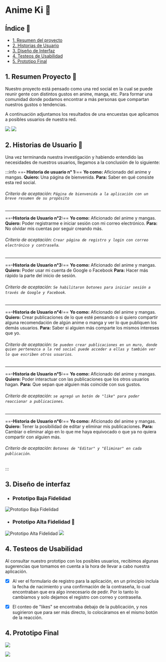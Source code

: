 # Anime Ki :sparkler:

## Índice :page_with_curl:

* [1. Resumen del proyecto](#1-Resumen-Proyecto-)
* [2. Historias de Usuario](#2-Historias-de-Usuario-)
* [3. Diseño de Interfaz](#3-Diseño-de-interfaz)
* [4. Testeos de Usabilidad](#4-Testeos-de-Usabilidad)
* [5. Prototipo Final](#4-Prototipo-Final)


## 1. Resumen Proyecto :page_facing_up:

Nuestro proyecto está pensado como una red social en la cual se puede reunir gente con distintos gustos en anime, manga, etc. Para formar una comunidad donde podamos encontrar a más personas que compartan nuestros gustos o tendencias.

A continuación adjuntamos los resultados de una encuestas que aplicamos a posibles usuarios de nuestra red.


![](https://i.ibb.co/kJ6yWZR/encuesta1.jpg)
![](https://i.ibb.co/f8WsQfq/encuesta2.jpg)


## 2. Historias de Usuario :paperclip:
Una vez terminanda nuestra investigación y habiendo entendido las necesidades de nuestros usuarios, llegamos a la conclusión de lo siguiente:

:::info
==**- Historia de usuario n° 1:**==
**Yo como:** Aficionado del anime y mangas.
**Quiero:** Una página de bienvenida.
**Para:** Saber en qué consiste esta red social.

###### Criterio de aceptación: `Página de bienvenida a la aplicación con un breve resumen de su propósito`

---
==**-Historia de Usuario n°2:**==
**Yo como:** Aficionado del anime y mangas.
**Quiero:** Poder registrarme e iniciar sesión con mi correo electrónico.
**Para:** No olvidar mis cuentas por seguir creando más.

###### Criterio de aceptación: `Crear página de registro y login con correo electrónico y contraseña`.

---
==**-Historia de Usuario n°3:**==
**Yo como:** Aficionado del anime y mangas.
**Quiero:** Poder usar mi cuenta de Google o Facebook
**Para:** Hacer más rápido la parte del inicio de sesión.

###### Criterio de aceptación: `Se habilitaron botones para iniciar sesión a través de Google y Facebook`.

---
==**-Historia de Usuario n°4:**==
**Yo como:** Aficionado del anime y mangas.
**Quiero:** Crear publicaciones de lo que esté pensando o si quiero compartir alguna recomendación de algún anime o manga y ver lo que publiquen los demás usuarios.
**Para:** Saber si alguien más comparte los mismos intereses que yo.

###### Criterio de aceptación: `Se pueden crear publicaciones en un muro, donde quien pertenezca a la red social puede acceder a ellas y también ver lo que escriben otros usuarios`.


---

==**-Historia de Usuario n°5:**==
**Yo como:** Aficionado del anime y mangas.
**Quiero:** Poder interactuar con las publicaciones que los otros usuarios hagan.
**Para:** Que sepan que alguien más coincide con sus gustos.

###### Criterio de aceptación: `se agregó un botón de "like" para poder reaccionar a publicaciones`.
---
==**-Historia de Usuario n°6:**==
**Yo como:** Aficionado del anime y mangas.
**Quiero:** Tener la posibilidad de editar y eliminar mis publicaciones.
**Para:** Cambiar o eliminar algo en lo que me haya equivocado o que ya no quiera compartir con alguien más.

###### Criterio de aceptación: `Botones de "Editar" y "Eliminar" en cada publicación`.
:::

## 3. Diseño de interfaz
- ### Prototipo Baja Fidelidad
![Prototipo Baja Fidelidad](https://i.ibb.co/tqGcddj/potoBaja.jpg)

- ### Prototipo Alta Fidelidad :art:
![Prototipo Alta Fidelidad](https://i.ibb.co/qC2gmk0/1.jpg)
![](https://i.ibb.co/R72b7m3/2.jpg)



## 4. Testeos de Usabilidad

Al consultar nuestro prototipo con los posibles usuarios, recibimos algunas sugerencias que tomamos en cuenta a la hora de llevar a cabo nuestra aplicación.

- [x] Al ver el formulario de registro para la aplicación, en un principio incluía la fecha de nacimiento y una confirmación de la contraseña, lo cual encontraban que era algo innecesario de pedir. Por lo tanto lo cambiamos y solo dejamos el registro con correo y contraseña.

- [x] El conteo de "likes" se encontraba debajo de la publicación, y nos sugirieron que para ser más directo, lo colocáramos en el mismo botón de la reacción.



## 4. Prototipo Final

![](https://i.ibb.co/5LgHdSg/final1.jpg)

![](https://i.ibb.co/SxZjVpq/final2.jpg)
